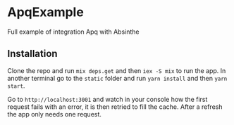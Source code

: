 # ApqExample

Full example of integration Apq with Absinthe

## Installation

Clone the repo and run `mix deps.get` and then `iex -S mix` to run the app.
In another terminal go to the `static` folder and run `yarn install` and then `yarn start`.

Go to `http://localhost:3001` and watch in your console how the first request fails with an error, it is then retried to fill the cache. After a refresh the app only needs one request.

